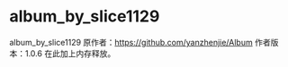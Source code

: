 # album_by_slice1129
album_by_slice1129
原作者：https://github.com/yanzhenjie/Album
作者版本：1.0.6
在此加上内存释放。
